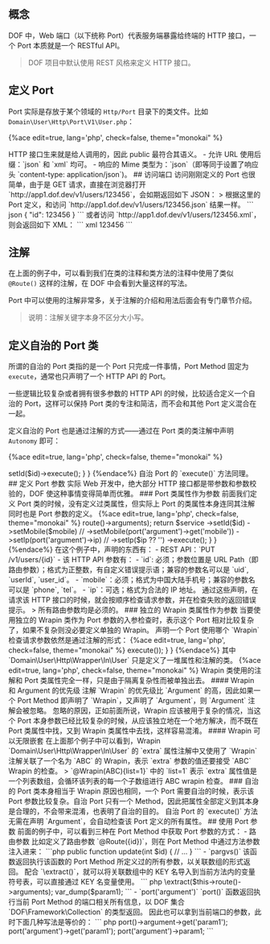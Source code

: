 <!-- toc -->

## 概念

DOF 中，Web 端口（以下统称 Port）代表服务端暴露给终端的 HTTP 接口，一个 Port 本质就是一个 RESTful API。

> DOF 项目中默认使用 REST 风格来定义 HTTP 接口。

## 定义 Port

Port 实际是存放于某个领域的 `Http/Port` 目录下的类文件。比如 `Domain\User\Http\Port\V1\User.php`：

{%ace edit=true, lang='php', check=false, theme="monokai" %}
<?php

declare(strict_types=1);

namespace Domain\User\Http\Port\V1;

/**
 * @Route(v1/users)
 * @Suffix(json)
 * @Suffix(xml)
 * @MimeOut(json)
 */
class User
{
    /**
     * @Route({id})
     * @Verb(get)
     */
    public function show(int $id)
    {
        return \compact('id');
    }
}
{%endace%}

至此就定义了一个简单的 Port，且满足以下规则：

- 对应的 REST API 为：`GET /v1/users/{id}`。
- 处理该请求的类为 Port Class 为 `Domain\Users\Http\Port\V1\User::class`，Port Method 为 `show()`。
- Port Class 无需继承其他类，无需实现其他接口，无需引入其他 trait。

- Port Method 修饰符必须为 `public`。
> HTTP 接口生来就是给人调用的，因此 public 最符合其语义。

- 允许 URL 使用后缀：`json` 和 `xml` 均可。
- 响应的 Mime 类型为：`json`（即等同于设置了响应头 `content-type: application/json`)。

## 访问端口

访问刚刚定义的 Port 也很简单，由于是 GET 请求，直接在浏览器打开 `http://app1.dof.dev/v1/users/123456`，会如期返回如下 JSON：

> 根据这里的 Port 定义，和访问 `http://app1.dof.dev/v1/users/123456.json` 结果一样。

``` json
{
    "id": 123456
}
```

或者访问 `http://app1.dof.dev/v1/users/123456.xml`，则会返回如下 XML：

``` xml
<?xml version="1.0" encoding="utf-8"?>
<xml>
    <id>123456</id>
</xml>
```

## 注解

在上面的例子中，可以看到我们在类的注释和类方法的注释中使用了类似 `@Route()` 这样的注解，在 DOF 中会看到大量这样的写法。

Port 中可以使用的注解非常多，关于注解的介绍和用法后面会有专门章节介绍。

> 说明：注解关键字本身不区分大小写。

## 定义自治的 Port 类

所谓的自治的 Port 类指的是一个 Port 只完成一件事情，Port Method 固定为 `execute`，通常也只声明了一个 HTTP API 的 Port。

一些逻辑比较复杂或者拥有很多参数的 HTTP API 的时候，比较适合定义一个自治的 Port，这样可以保持 Port 类的专注和简洁，而不会和其他 Port 定义混合在一起。

定义自治的 Port 也是通过注解的方式——通过在 Port 类的类注解中声明 `Autonomy` 即可：

{%ace edit=true, lang='php', check=false, theme="monokai" %}
<?php

/**
 * @Autonomy(1)
 * @Route(v1/do-sth-complex)
 * @Verb(post)
 */
class DoSthComplex
{
    public function execute()
    {
        // Do sth complex
    }
}
{%endace%}

## Port Method 依赖注入

所有 Port Method 均实现了依赖注入，因此可以在 Port Method 定义中声明一个类类型变量，然后在方法内通过该变量使用类实例。

{%ace edit=true, lang='php', check=false, theme="monokai" %}
<?php

namespace Domain\User\Http\Port\V1;

use Domain\User\Service\Application\ShowUserService;

/**
 * @Route(v1/users)
 * @MimeOut(json)
 */
class User
{
    /**
     * @Route({id})
     * @Verb(get)
     */
    public function show(int $id, ShowUserService $service)
    {
        return $service->setId($id)->execute();
    }
}
{%endace%}

自治 Port 的 `execute()` 方法同理。

## 定义 Port 参数

实际 Web 开发中，绝大部分 HTTP 接口都是带参数和参数校验的，DOF 使这种事情变得简单而优雅。

### Port 类属性作为参数

前面我们定义 Port 类的时候，没有定义过类属性，但实际上 Port 的类属性本身连同其注解同时也是 Port 参数的定义。

{%ace edit=true, lang='php', check=false, theme="monokai" %}
<?php

namespace Domain\User\Http\Port\V1;

use Domain\User\Service\Application\UpdateUserService;

/**
 * @Author(me@dof.php)
 * @Version(v1)
 * @Route(users)
 * @MimeOut(json)
 */
class User
{
    /**
     * @Title(User Mobile)
     * @Compatible(phone,tel)
     * @Mobile(cn)
     */
    private $mobile;

    /**
     * @Title(Client Ip)
     * @Ip()
     */
    private $ip;

    /**
     * @Title(User Id)
     * @Compatible(user_id,uid,userId)
     * @Uint(){%s custom error message %s}
     */
    private $id;

    /**
     * @Title(更新用户信息)
     * @Route({id})
     * @Verb(PUT)
     * @Argument(id){need:0&location=URL Path}
     * @Argument(mobile)
     * @Argument(ip){need:0}
     */
    public function update(int $id, UpdateUserService $service)
    {
        \extract($this->route()->arguments);

        return $service
            ->setId($id)
            ->setMobile($mobile)
            // ->setMobile(port('argument')->get('mobile'))
            ->setIp(port('argument')->ip)
            // ->setIp($ip ?? '')
            ->execute();
    }
}
{%endace%}


在这个例子中，声明的东西有：

- REST API：`PUT /v1/users/{id}`
- 该 HTTP API 参数有：
    - `id`: 必须；参数位置是 URL Path（即路由参数）；格式为正整数，有自定义错误提示语；兼容的参数名可以是 `uid`, `userId`, `user_id`。
    - `mobile`：必须；格式为中国大陆手机号；兼容的参数名可以是 `phone`, `tel`。 
    - `ip`：可选；格式为合法的 IP 地址。

通过这些声明，在请求该 HTTP 接口的时候，就会按顺序检查请求参数，并在检查失败的返回错误提示。

> 所有路由参数均是必须的。

### 独立的 Wrapin 类属性作为参数

当要使用独立的 Wrapin 类作为 Port 参数的入参检查时，表示这个 Port 相对比较复杂了，如果不复杂则没必要定义单独的 Wrapin。

声明一个 Port 使用哪个 `Wrapin` 检查请求参数依然是通过注解的形式：

{%ace edit=true, lang='php', check=false, theme="monokai" %}
<?php

namespace Domain\User\Http\Port\V1;

use Domain\User\Service\Application\ListUserService;

/**
 * @Route(v1/users)
 * @MimeOut(json)
 */
class User
{
    /**
     * @Route(/)
     * @Verb(get)
     * @WrapIn(Domain\User\Http\Wrapper\In\User)
     * @Alias(get_user_list)
     */
    public function list(ListUserService $service)
    {
        return paginator($service->execute());
    }
}
{%endace%}

其中 `Domain\User\Http\Wrapper\In\User` 只是定义了一堆属性和注解的类。

{%ace edit=true, lang='php', check=false, theme="monokai" %}
<?php

declare(strict_types=1);

namespace Domain\User\Http\Wrapper\In;

/**
 * This is a demo wrapin
 * Annotation order affect validate result
 */
class User
{
    /**
     * @Title(User Id)
     * @Compatible(id,uid,userId,user_id)
     * @Need()
     * @Ciin(112,333)
     * @Uint()
     */
    private $id;

    /**
     * @Title(客户端 IP 地址)
     * @Compatible(client_ip,ip)
     * @Need()
     * @Default(0.0.0.0)
     * @String()
     * @Ip()
     */
    private $ip;

    /**
     * @Title(用户真实姓名)
     * @Compatible(realname,uname)
     * @NeedIfNo(email)
     * @String()
     * @Min(2)
     */
    private $name;

    /**
     * @Title(用户电子邮箱)
     * @Compatible(mail_addr)
     * @NeedIfNo(name)
     * @Email()
     */
    private $email;

    /**
     * @Title(附加数据)
     * @Array()
     * @Wrapin(ABC){list=1}
     */
    private $extra;
}
{%endace%}

> Wrapin 类使用的注解和 Port 类属性完全一样，只是由于隔离复杂性而被单独出去。

#### Wrapin 和 Argument 的优先级 

注解 `Wrapin` 的优先级比 `Argument` 的高，因此如果一个 Port Method 即声明了 `Wrapin`，又声明了 `Argument`，则 `Argument` 注解会被忽略。

忽略的原因，正如前面所说，Wrapin 应该被用于复杂的情况，当这个 Port 本身参数已经比较复杂的时候，从应该独立地在一个地方解决，而不既在 Port 类属性中找，又到 Wrapin 类属性中去找，这样容易混淆。

#### Wrapin 可以无限嵌套

在上面那个例子中可以看到，Wrapin `Domain\User\Http\Wrapper\In\User` 的 `extra` 属性注解中又使用了 `Wrapin` 注解关联了一个名为 `ABC` 的 Wrapin，表示 `extra` 参数的值还要接受 `ABC` Wrapin 的检查。

> `@Wrapin(ABC){list=1}` 中的 `list=1` 表示 `extra` 属性值是一个列表数组，会循环该列表的每一个子数组进行 ABC wrapin 检查。

### 自治的 Port 类本身相当于 Wrapin

原因也相同，一个 Port 需要自治的时候，表示该 Port 参数比较复杂。自治 Port 只有一个 Method，因此把属性全部定义到其本身是合理的，不会带来混淆，也表明了自治的目的。

自治 Port 的 `execute()` 方法无需在声明 `Argument`，会自动检查该 Port 定义的所有属性。

## 使用 Port 参数

前面的例子中，可以看到三种在 Port Method 中获取 Port 参数的方式：

- 路由参数

比如定义了路由参数 `@Route({id})`，则在 Port Method 中通过方法参数注入进来：

```php
public function update(int $id)
{
    // ...
}
```

- `pargvs()`

该函数返回执行该函数的 Port Method 所定义过的所有参数，以关联数组的形式返回。

配合 `\extract()`，就可以将关联数组中的 KEY 名导入到当前方法内的变量符号表，可以直接通过 KEY 名变量使用。

``` php
\extract($this->route()->arguments);
 
var_dump($param1);
```

- `port('argument')`

`port()` 函数返回执行当前 Port Method 的端口相关所有信息，以 DOF 集合 `DOF\Framework\Collection` 的类型返回。

因此也可以拿到当前端口的参数，此时下面几种写法是等价的：

``` php
port()->argument->get('param1');
port('argument')->get('param1');
port('argument')->param1;
```
